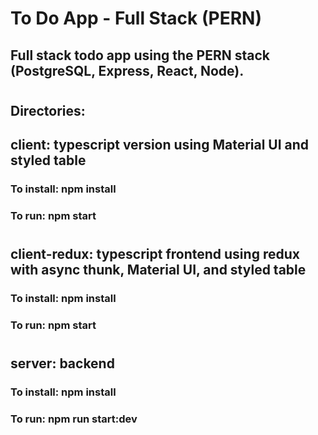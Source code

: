 # To Do App - Full Stack (PERN)

## Full stack todo app using the PERN stack (PostgreSQL, Express, React, Node).
#
#
## Directories: 
## client: typescript version using Material UI and styled table
### To install: npm install
### To run: npm start
#
#
## client-redux: typescript frontend using redux with async thunk, Material UI, and styled table
### To install: npm install
### To run: npm start
#
#
## server: backend
### To install: npm install
### To run: npm run start:dev